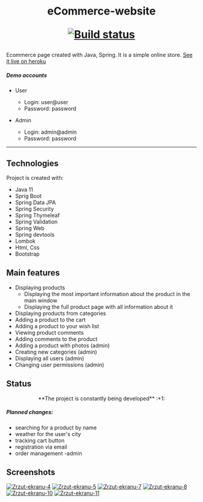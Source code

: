 # <p align="center">eCommerce-website </p> <p align="center">[![Build status](https://github.com/hrynowieckip/ecommerce-website/workflows/Build/badge.svg)](https://github.com/hrynowieckip/ecommerce-website/actions)</p>



Ecommerce page created with Java, Spring. It is a simple online store. [See it live on heroku](https://ecommerce-website-hrynowieckip.herokuapp.com)

##### Demo accounts
* User
  * Login: user@user
  * Password: password

* Admin
  * Login: admin@admin
  * Password: password


---

## Technologies
Project is created with:

* Java 11
* Sprig Boot
* Spring Data JPA 
* Spring Security
* Spring Thymeleaf
* Spring Validation
* Spring Web
* Spring devtools
* Lombok
* Html, Css
* Bootstrap

## Main features

* Displaying products
	* Displaying the most important information about the product in the main window
	* Displaying the full product page with all information about it
* Displaying products from categories
* Adding a product to the cart
* Adding a product to your wish list
* Viewing product comments
* Adding comments to the product
* Adding a product with photos (admin)
* Creating new categories (admin)
* Displaying all users (admin)
* Changing user permissions (admin)


## Status
<p align="center"> **The project is constantly being developed** :+1:</p>


##### Planned changes:
* searching for a product by name
* weather for the user's city
* tracking cart button
* registration via email
* order management -admin

## Screenshots

<a href="https://ibb.co/N2KkrZT"><img src="https://i.ibb.co/hFVncDY/Zrzut-ekranu-4.png" alt="Zrzut-ekranu-4" border="0"></a>
<a href="https://ibb.co/tDJVpWb"><img src="https://i.ibb.co/jDrnk1L/Zrzut-ekranu-5.png" alt="Zrzut-ekranu-5" border="0"></a>
<a href="https://imgbb.com/"><img src="https://i.ibb.co/sv0zy7y/Zrzut-ekranu-7.png" alt="Zrzut-ekranu-7" border="0"></a>
<a href="https://imgbb.com/"><img src="https://i.ibb.co/BjPQV11/Zrzut-ekranu-8.png" alt="Zrzut-ekranu-8" border="0"></a>
<a href="https://ibb.co/YB4HkWs"><img src="https://i.ibb.co/1GYFqnW/Zrzut-ekranu-10.png" alt="Zrzut-ekranu-10" border="0"></a>
<a href="https://imgbb.com/"><img src="https://i.ibb.co/k85W1hh/Zrzut-ekranu-11.png" alt="Zrzut-ekranu-11" border="0"></a>
